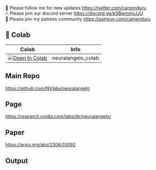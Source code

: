 🐣 Please follow me for new updates https://twitter.com/camenduru <br />
🔥 Please join our discord server https://discord.gg/k5BwmmvJJU <br />
🥳 Please join my patreon community https://patreon.com/camenduru <br />

## 🦒 Colab

| Colab | Info
| --- | --- |
[![Open In Colab](https://colab.research.google.com/assets/colab-badge.svg)](https://colab.research.google.com/github/camenduru/neuralangelo-colab/blob/main/neuralangelo_colab.ipynb) | neuralangelo_colab

## Main Repo
https://github.com/NVlabs/neuralangelo

## Page
https://research.nvidia.com/labs/dir/neuralangelo/

## Paper
https://arxiv.org/abs/2306.03092

## Output
